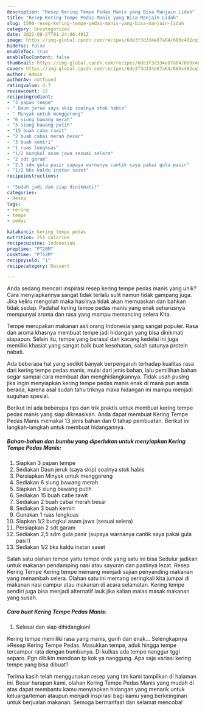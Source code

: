 ```yaml
---
description: "Resep Kering Tempe Pedas Manis yang Bisa Manjain Lidah"
title: "Resep Kering Tempe Pedas Manis yang Bisa Manjain Lidah"
slug: 1590-resep-kering-tempe-pedas-manis-yang-bisa-manjain-lidah
category: Uncategorized
date: 2022-08-27T01:24:06.491Z
image: https://img-global.cpcdn.com/recipes/6de3f3d334e87a64/680x482cq70/kering-tempe-pedas-manis-foto-resep-utama.jpg
hideToc: false
enableToc: true
enableTocContent: false
thumbnail: https://img-global.cpcdn.com/recipes/6de3f3d334e87a64/680x482cq70/kering-tempe-pedas-manis-foto-resep-utama.jpg
cover: https://img-global.cpcdn.com/recipes/6de3f3d334e87a64/680x482cq70/kering-tempe-pedas-manis-foto-resep-utama.jpg
author: Admin
authorAv: notfound
ratingvalue: 4.7
reviewcount: 22
recipeingredient:
- "3 papan tempe"
- " Daun jeruk saya skip soalnya stok habis"
- " Minyak untuk menggoreng"
- "6 siung bawang merah"
- "3 siung bawang putih"
- "15 buah cabe rawit"
- "2 buah cabai merah besar"
- "3 buah kemiri"
- "1 ruas lengkuas"
- "1/2 bungkul asam jawa sesuai selera"
- "2 sdt garam"
- "2,5 sdm gula pasir supaya warnanya cantik saya pakai gula pasir"
- "1/2 bks kaldu instan saset"
recipeinstructions:

- "Sudah jadi dan siap dinikmati!"
categories:
- Resep
tags:
- kering
- tempe
- pedas

katakunci: kering tempe pedas 
nutrition: 251 calories
recipecuisine: Indonesian
preptime: "PT20M"
cooktime: "PT52M"
recipeyield: "1"
recipecategory: Dessert

---
```





Anda sedang mencari inspirasi resep kering tempe pedas manis yang unik? Cara menyiapkannya sangat tidak terlalu sulit namun tidak gampang juga. Jika keliru mengolah maka hasilnya tidak akan memuaskan dan bahkan tidak sedap. Padahal kering tempe pedas manis yang enak seharusnya mempunyai aroma dan rasa yang mampu memancing selera Kita.





Tempe merupakan makanan asli orang Indonesia yang sangat populer. Rasa dan aroma khasnya membuat tempe jadi hidangan yang bisa dinikmati siapapun. Selain itu, tempe yang berasal dari kacang kedelai ini juga memiliki khasiat yang sangat baik buat kesehatan, salah satunya protein nabati.

Ada beberapa hal yang sedikit banyak berpengaruh terhadap kualitas rasa dari kering tempe pedas manis, mulai dari jenis bahan, lalu pemilihan bahan segar sampai cara membuat dan menghidangkannya. Tidak usah pusing jika ingin menyiapkan kering tempe pedas manis enak di mana pun anda berada, karena asal sudah tahu triknya maka hidangan ini mampu menjadi suguhan spesial.






Berikut ini ada beberapa tips dan trik praktis untuk membuat kering tempe pedas manis yang siap dikreasikan. Anda dapat membuat Kering Tempe Pedas Manis memakai 13 jenis bahan dan 0 tahap pembuatan. Berikut ini langkah-langkah untuk membuat hidangannya.

<!--inarticleads1-->

##### Bahan-bahan dan bumbu yang diperlukan untuk menyiapkan Kering Tempe Pedas Manis:

1. Siapkan 3 papan tempe
1. Sediakan  Daun jeruk (saya skip) soalnya stok habis
1. Persiapkan  Minyak untuk menggoreng
1. Sediakan 6 siung bawang merah
1. Siapkan 3 siung bawang putih
1. Sediakan 15 buah cabe rawit
1. Sediakan 2 buah cabai merah besar
1. Sediakan 3 buah kemiri
1. Gunakan 1 ruas lengkuas
1. Siapkan 1/2 bungkul asam jawa (sesuai selera)
1. Persiapkan 2 sdt garam
1. Sediakan 2,5 sdm gula pasir (supaya warnanya cantik saya pakai gula pasir)
1. Sediakan 1/2 bks kaldu instan saset


Salah satu olahan tempe yaitu tempe orek yang satu ini bisa Sedulur jadikan untuk makanan pendamping nasi atau sayuran dan pastinya lezat. Resep Kering Tempe Kering tempe memang menjadi sajian penyanding makanan yang menambah selera. Olahan satu ini memang seringkali kita jumpai di makanan nasi campur atau makanan di acara selamatan. Kering tempe sendiri juga bisa menjadi alternatif lauk jika kalian malas masak makanan yang susah. 

<!--inarticleads2-->

##### Cara buat Kering Tempe Pedas Manis:


1. Selesai dan siap dihidangkan!

Kering tempe memiliki rasa yang manis, gurih dan enak… Selengkapnya »Resep Kering Tempe Pedas. Masukkan tempe, aduk hingga tempe tercampur rata dengan bumbunya. Di kulkas ada tempe nanggur tggl separo. Pgn dibikin mendoan tp kok ya nanggung. Apa saja variasi kering tempe yang bisa dibuat? 

Terima kasih telah menggunakan resep yang tim kami tampilkan di halaman ini. Besar harapan kami, olahan Kering Tempe Pedas Manis yang mudah di atas dapat membantu kamu menyiapkan hidangan yang menarik untuk keluarga/teman ataupun menjadi inspirasi bagi kamu yang berkeinginan untuk berjualan makanan. Semoga bermanfaat dan selamat mencoba!
